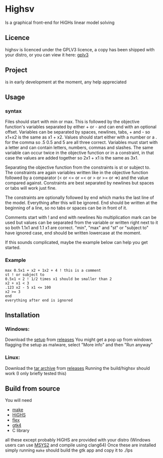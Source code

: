 # Highsv

Is a graphical front-end for HiGHs linear model solving

## Licence

highsv is licenced under the GPLV3 licence, a copy has been shipped with your distro, or you can view it here: [gplv3](https://www.gnu.org/licenses/gpl-3.0.en.html)

## Project

is in early development at the moment, any help appreciated

## Usage
### syntax

Files should start with min or max.
This is followed by the objective function's variables separated by either + or - and can end with an optional offset.
Variables can be separated by spaces, newlines, tabs, + and - so x1+x2 is the same as x1 + x2.
Values should start either with a number or a . for the comma so .5 0.5 and 5 are all three correct.
Variables must start with a letter and can contain letters, numbers, commas and slashes.
The same variable can occur twice in the objective function or in a constraint, in that case the values are added together so 2x1 + x1 is the same as 3x1.

Separating the objective function from the constraints is st or subject to.
The constraints are again variables written like in the objective function followed by a comparator (< or <= or =< or > or >= or =>) and the value compared against.
Constraints are best separated by newlines but spaces or tabs will work just fine.

The constraints are optionally followed by end which marks the last line of the model.
Everything after this will be ignored.
End should be written at the beginning of a line, so no tabs or spaces can be in front of it.

Comments start with ! and end with newlines
No multiplication mark can be used but values can be separated from the variable or written right next to it so both 1.1x1 and 1.1 x1 are correct.
"min", "max" and "st" or "subject to" have ignored case, end should be written lowercase at the moment.

If this sounds complicated, maybe the example below can help you get started.

### Example

```
max 0.5x1 + x2 + 1x2 + 4 ! this is a comment
st ! or subject to
0.5x1 < 2 ! 1/2 times x1 should be smaller than 2
x2 + x1 < 3
.123 x2 - 5 x1 <= 100
x2 >= 3
end
everything after end is ignored
```

## Installation

### Windows:

Download the [setup](https://github.com/spykyvenator/highsv/releases/download/alpha/setup_highsv.exe) from [releases](https://github.com/spykyvenator/highsv/releases)
You might get a pop up from windows flagging the setup as malware, select "More info" and then "Run anyway"

### Linux:

Download the [tar archive](https://github.com/spykyvenator/highsv/releases/download/alpha/highsv.tar.gz) from [releases](https://github.com/spykyvenator/highsv/releases)
Running the build/highsv should work (I only briefly tested this)

## Build from source

You will need
* [make](https://www.gnu.org/software/make/)
* [HiGHS](https://highs.dev/)
* [flex](https://sourceforge.net/projects/flex/)
* [gtk4](https://www.gtk.org/)
* C library

all these except probably HiGHS are provided with your distro (Windows users can use [MSYS2](https://www.msys2.org/) and compile using clang64)
Once these are installed simply running ```make``` should build the gtk app and copy it to ./lps
